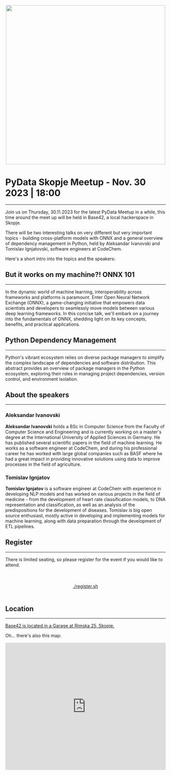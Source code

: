 
<div style="display: flex; justify-content: center;">
  <a target="_blank" href="https://forms.gle/rTiYvKdhhTso32rSA">
    <img 
      class="w-[300px]"
      style="width: 500px"
      src="/img/events/pydatanov2023.jpg" 
    />
  </a>
</div>

# PyData Skopje Meetup - Nov. 30 2023 | 18:00
----


Join us on Thursday, 30.11.2023 for the latest PyData Meetup in a while, this time around the meet up will be held in Base42, a local hackerspace in Skopje.

There will be two interesting talks on very different but very important topics - building cross-platform models with ONNX and a general overview of dependency management in Python, held by Aleksandar Ivanovski and Tomislav Ignjatovski, software engineers at CodeChem.

Here's a short intro into the topics and the speakers:

## But it works on my machine?! ONNX 101

----

In the dynamic world of machine learning, interoperability across frameworks and platforms is paramount. Enter Open Neural Network Exchange (ONNX), a game-changing initiative that empowers data scientists and developers to seamlessly move models between various deep learning frameworks. In this concise talk, we'll embark on a journey into the fundamentals of ONNX, shedding light on its key concepts, benefits, and practical applications.

## Python Dependency Management
----

Python's vibrant ecosystem relies on diverse package managers to simplify the complex landscape of dependencies and software distribution. This abstract provides an overview of package managers in the Python ecosystem, exploring their roles in managing project dependencies, version control, and environment isolation.

## About the speakers
----

### Aleksandar Ivanovski
**Aleksandar Ivanovski** holds a BSc in Computer Science from the Faculty of Computer Science and Engineering and is currently working on a master's degree at the International University of Applied Sciences in
Germany. He has published several scientific papers in the field of machine learning.
He works as a software engineer at CodeChem, and during his professional career he has worked with large global companies such as BASF where he had a great impact in providing innovative solutions using data to improve processes in the field of agriculture.


### Tomislav Ignjatov
**Tomislav Ignjatov** is a software engineer at CodeChem with experience in developing NLP models and has worked on various projects in the field of medicine - from the development of heart rate classification models, to DNA representation and classification, as well as an analysis of the predispositions for the development of diseases. Tomislav is big open source enthusiast, mostly active in developing and implementing models for machine learning, along with data preparation through the development of ETL pipelines.


## Register
----

There is limited seating, so please register for the event if you would like to attend.

<center style="margin-top: 50px; margin-bottom: 50px;">
  <a target="_blank" href="https://forms.gle/rTiYvKdhhTso32rSA" class="cta-button-secondary mt-10">
    ./register.sh
  </a>
</center>

## Location
---

<a target="_blank" class="location-link" href="https://goo.gl/maps/Xs32u8UZLD2GjM3y9">
    Base42 is located in a Garage at Rimska 25, Skopje.
</a>

Oh... there's also this map:

<iframe
  class="w-full"
  height="400"
  style="border:0; width: 100%"
  loading="lazy"
  allowfullscreen
  referrerpolicy="no-referrer-when-downgrade"
  src="https://www.google.com/maps/embed/v1/place?key=AIzaSyCfx3LWmyea1kjeLAnmA2BZqxUobztiX5I
    &q=Base42,Skopje&zoom=20">
</iframe>


